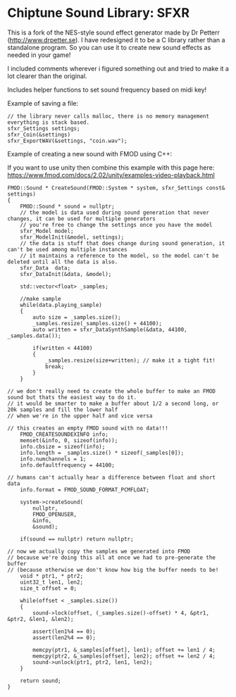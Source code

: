 # Chiptune Sound Library: SFXR

This is a fork of the NES-style sound effect generator made by Dr Petterr (http://www.drpetter.se). I have redesigned it to be a C library rather than a standalone program. So you can use it to create new sound effects as needed in your game! 

I included comments wherever i figured something out and tried to make it a lot clearer than the original. 

Includes helper functions to set sound frequency based on midi key!

Example of saving a file:

	// the library never calls malloc, there is no memory management everything is stack based. 
	sfxr_Settings settings;
	sfxr_Coin(&settings)
	sfxr_ExportWAV(&settings, "coin.wav");
  
Example of creating a new sound with FMOD using C++:

If you want to use unity then combine this example with this page here: https://www.fmod.com/docs/2.02/unity/examples-video-playback.html

	FMOD::Sound * CreateSound(FMOD::System * system, sfxr_Settings const& settings)
	{
		FMOD::Sound * sound = nullptr;
		// the model is data used during sound generation that never changes, it can be used for multiple generators
		// you're free to change the settings once you have the model
		sfxr_Model model;
		sfxr_ModelInit(&model, settings);
		// the data is stuff that does change during sound generation, it can't be used among multiple instances
		// it maintains a reference to the model, so the model can't be deleted until all the data is also.
		sfxr_Data  data;
		sfxr_DataInit(&data, &model);
		
		std::vector<float> _samples;
		
		//make sample
		while(data.playing_sample)
		{
			auto size = _samples.size();
			_samples.resize(_samples.size() + 44100);
			auto written = sfxr_DataSynthSample(&data, 44100, _samples.data());

			if(written < 44100)
			{
				_samples.resize(size+written); // make it a tight fit!
				break;
			}
		}
		
	// we don't really need to create the whole buffer to make an FMOD sound but thats the easiest way to do it.
	// it would be smarter to make a buffer about 1/2 a second long, or 20k samples and fill the lower half 
	// when we're in the upper half and vice versa

	// this creates an empty FMOD sound with no data!!!
		FMOD_CREATESOUNDEXINFO info;
		memset(&info, 0, sizeof(info));
		info.cbsize = sizeof(info);
		info.length = _samples.size() * sizeof(_samples[0]);
		info.numchannels = 1;
		info.defaultfrequency = 44100;
		
	// humans can't actually hear a difference between float and short data
		info.format = FMOD_SOUND_FORMAT_PCMFLOAT;  
		
		system->createSound(
			nullptr,
			FMOD_OPENUSER,
			&info,
			&sound);
		
		if(sound == nullptr) return nullptr;
	
	// now we actually copy the samples we generated into FMOD
	// because we're doing this all at once we had to pre-generate the buffer
	// (because otherwise we don't know how big the buffer needs to be!
		void * ptr1, * ptr2;
		uint32_t len1, len2;
		size_t offset = 0;
		
		while(offset < _samples.size())
		{
			sound->lock(offset, (_samples.size()-offset) * 4, &ptr1, &ptr2, &len1, &len2);
		
			assert(len1%4 == 0);
			assert(len2%4 == 0);
		
			memcpy(ptr1, &_samples[offset], len1); offset += len1 / 4;
			memcpy(ptr2, &_samples[offset], len2); offset += len2 / 4;
			sound->unlock(ptr1, ptr2, len1, len2);
		}
		
		return sound;
	}
